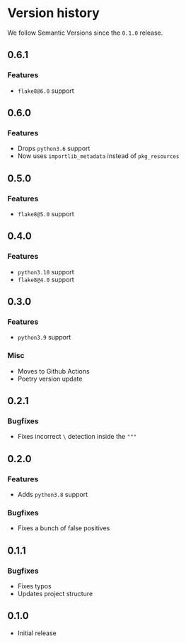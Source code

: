 # Version history

We follow Semantic Versions since the `0.1.0` release.


## 0.6.1

### Features

- `flake8@6.0` support


## 0.6.0

### Features

- Drops `python3.6` support
- Now uses `importlib_metadata` instead of `pkg_resources`


## 0.5.0

### Features

- `flake8@5.0` support


## 0.4.0

### Features

- `python3.10` support
- `flake8@4.0` support


## 0.3.0

### Features

- `python3.9` support

### Misc

- Moves to Github Actions
- Poetry version update


## 0.2.1

### Bugfixes

- Fixes incorrect `\` detection inside the `"""`


## 0.2.0

### Features

- Adds `python3.8` support

### Bugfixes

- Fixes a bunch of false positives


## 0.1.1

### Bugfixes

- Fixes typos
- Updates project structure


## 0.1.0

- Initial release
